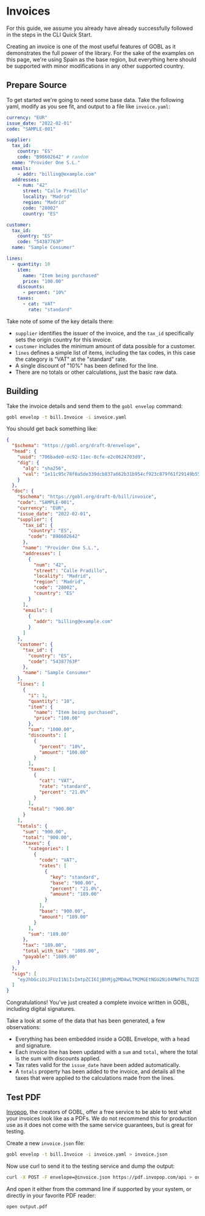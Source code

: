 # Invoices

For this guide, we assume you already have already successfully followed in the steps in the CLI Quick Start.

Creating an invoice is one of the most useful features of GOBL as it demonstrates the full power of the library. For the sake of the examples on this page, we're using Spain as the base region, but everything here should be supported with minor modifications in any other supported country.

## Prepare Source

To get started we're going to need some base data. Take the following yaml, modify as you see fit, and output to a file like `invoice.yaml`:

```yaml
currency: "EUR"
issue_date: "2022-02-01"
code: "SAMPLE-001"

supplier:
  tax_id:
    country: "ES"
    code: "B98602642" # random
  name: "Provider One S.L."
  emails:
    - addr: "billing@example.com"
  addresses:
    - num: "42"
      street: "Calle Pradillo"
      locality: "Madrid"
      region: "Madrid"
      code: "28002"
      country: "ES"

customer:
  tax_id:
    country: "ES"
    code: "54387763P"
  name: "Sample Consumer"

lines:
  - quantity: 10
    item:
      name: "Item being purchased"
      price: "100.00"
    discounts:
      - percent: "10%"
    taxes:
      - cat: "VAT"
        rate: "standard"
```

Take note of some of the key details there:

- `supplier` identifies the issuer of the invoice, and the `tax_id` specifically sets the origin country for this invoice.
- `customer` includes the minimum amount of data possible for a customer.
- `lines` defines a simple list of items, including the tax codes, in this case the category is "VAT" at the "standard" rate.
- A single discount of "10%" has been defined for the line.
- There are no totals or other calculations, just the basic raw data.

## Building

Take the invoice details and send them to the `gobl envelop` command:

```bash
gobl envelop -t bill.Invoice -i invoice.yaml
```

You should get back something like:

```json
{
  "$schema": "https://gobl.org/draft-0/envelope",
  "head": {
    "uuid": "706bade0-ec92-11ec-8cfe-e2c0624703d9",
    "dig": {
      "alg": "sha256",
      "val": "1e11c95c78f0a5de339dcb837a662b31b954cf923c879f61f29149b556bdb1d7"
    }
  },
  "doc": {
    "$schema": "https://gobl.org/draft-0/bill/invoice",
    "code": "SAMPLE-001",
    "currency": "EUR",
    "issue_date": "2022-02-01",
    "supplier": {
      "tax_id": {
        "country": "ES",
        "code": "B98602642"
      },
      "name": "Provider One S.L.",
      "addresses": [
        {
          "num": "42",
          "street": "Calle Pradillo",
          "locality": "Madrid",
          "region": "Madrid",
          "code": "28002",
          "country": "ES"
        }
      ],
      "emails": [
        {
          "addr": "billing@example.com"
        }
      ]
    },
    "customer": {
      "tax_id": {
        "country": "ES",
        "code": "54387763P"
      },
      "name": "Sample Consumer"
    },
    "lines": [
      {
        "i": 1,
        "quantity": "10",
        "item": {
          "name": "Item being purchased",
          "price": "100.00"
        },
        "sum": "1000.00",
        "discounts": [
          {
            "percent": "10%",
            "amount": "100.00"
          }
        ],
        "taxes": [
          {
            "cat": "VAT",
            "rate": "standard",
            "percent": "21.0%"
          }
        ],
        "total": "900.00"
      }
    ],
    "totals": {
      "sum": "900.00",
      "total": "900.00",
      "taxes": {
        "categories": [
          {
            "code": "VAT",
            "rates": [
              {
                "key": "standard",
                "base": "900.00",
                "percent": "21.0%",
                "amount": "189.00"
              }
            ],
            "base": "900.00",
            "amount": "189.00"
          }
        ],
        "sum": "189.00"
      },
      "tax": "189.00",
      "total_with_tax": "1089.00",
      "payable": "1089.00"
    }
  },
  "sigs": [
    "eyJhbGciOiJFUzI1NiIsImtpZCI6IjBhMjg2MDAwLTM2MGEtNGU2Ni04MWFhLTU2ZDQ0YmI4ZjEwNyJ9.eyJ1dWlkIjoiNzA2YmFkZTAtZWM5Mi0xMWVjLThjZmUtZTJjMDYyNDcwM2Q5IiwiZGlnIjp7ImFsZyI6InNoYTI1NiIsInZhbCI6IjFlMTFjOTVjNzhmMGE1ZGUzMzlkY2I4MzdhNjYyYjMxYjk1NGNmOTIzYzg3OWY2MWYyOTE0OWI1NTZiZGIxZDcifX0.RQJeMCkbwhwEcfGExutuid38ERcyDhu6sJ8aVSkBQs19eVRHYXti71luDaOH-bbjOsqU_eMlNcXYmclcsBixFg"
  ]
}
```

Congratulations! You've just created a complete invoice written in GOBL, including digital signatures.

Take a look at some of the data that has been generated, a few observations:

- Everything has been embedded inside a GOBL Envelope, with a head and signature.
- Each invoice line has been updated with a `sum` and `total`, where the total is the sum with discounts applied.
- Tax rates valid for the `issue_date` have been added automatically.
- A `totals` property has been added to the invoice, and details all the taxes that were applied to the calculations made from the lines.

## Test PDF

[Invopop](https://invopop.com), the creators of GOBL, offer a free service to be able to test what your invoices look like as a PDFs. We do not recommend this for production use as it does not come with the same service guarantees, but is great for testing.

Create a new `invoice.json` file:

```bash
gobl envelop -t bill.Invoice -i invoice.yaml > invoice.json
```

Now use curl to send it to the testing service and dump the output:

```bash
curl -X POST -F envelope=@invoice.json https://pdf.invopop.com/api > output.pdf
```

And open it either from the command line if supported by your system, or directly in your favorite PDF reader:

```bash
open output.pdf
```
